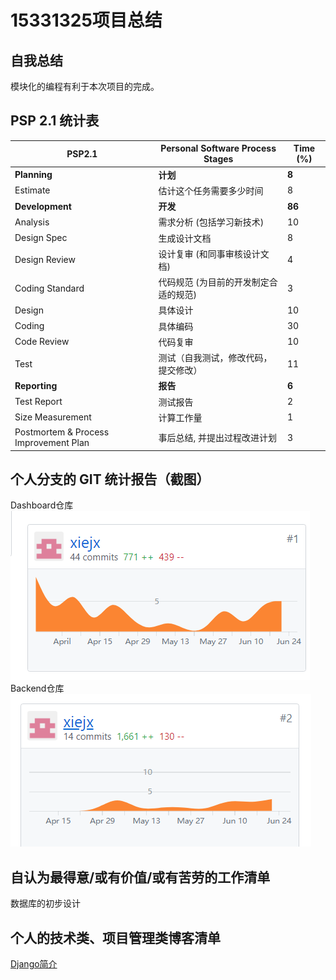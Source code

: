 # 15331325项目总结
## 自我总结
模块化的编程有利于本次项目的完成。

## PSP 2.1 统计表
  
| PSP2.1 | Personal Software Process Stages | Time (%) |
| -|- | - |
| **Planning** | **计划** | **8** |
| Estimate | 估计这个任务需要多少时间 | 8 | 
| **Development** | **开发** | **86** | 
| Analysis | 需求分析 (包括学习新技术) | 10 | 
| Design Spec | 生成设计文档 | 8 |
| Design Review | 设计复审 (和同事审核设计文档) | 4 | 
| Coding Standard | 代码规范 (为目前的开发制定合适的规范) | 3 |
| Design | 具体设计 | 10 | 
| Coding | 具体编码 | 30 |
| Code Review | 代码复审 | 10 |
| Test | 测试（自我测试，修改代码，提交修改） | 11 | 
| **Reporting** | **报告** | **6** |
| Test Report | 测试报告 | 2 | 
| Size Measurement | 计算工作量 | 1 | 
| Postmortem & Process Improvement Plan | 事后总结, 并提出过程改进计划 | 3 |

## 个人分支的 GIT 统计报告（截图）
Dashboard仓库  
![](./asset/Dashboard_15331325.png)  
Backend仓库  
![](./asset/Backend_15331325.png)

## 自认为最得意/或有价值/或有苦劳的工作清单
数据库的初步设计

## 个人的技术类、项目管理类博客清单
[Django简介](https://blog.csdn.net/cjsh_123456/article/details/79920294)
